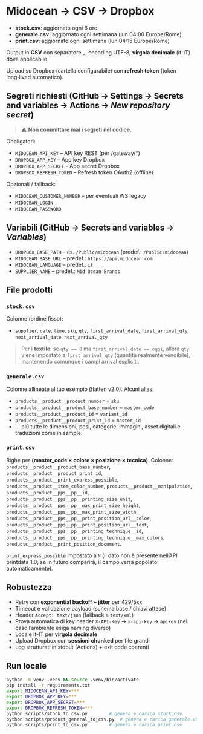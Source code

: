 # Midocean → CSV → Dropbox

- **stock.csv**: aggiornato ogni 6 ore
- **generale.csv**: aggiornato ogni settimana (lun 04:00 Europe/Rome)
- **print.csv**: aggiornato ogni settimana (lun 04:15 Europe/Rome)

Output in **CSV** con separatore `,`, encoding UTF-8, **virgola decimale** (it-IT) dove applicabile.

Upload su Dropbox (cartella configurabile) con **refresh token** (token long‑lived automatico).

## Segreti richiesti (GitHub → Settings → Secrets and variables → Actions → *New repository secret*)

> ⚠️ **Non committare mai i segreti nel codice.**

Obbligatori:
- `MIDOCEAN_API_KEY` – API key REST (per /gateway/*)
- `DROPBOX_APP_KEY` – App key Dropbox
- `DROPBOX_APP_SECRET` – App secret Dropbox
- `DROPBOX_REFRESH_TOKEN` – Refresh token OAuth2 (offline)

Opzionali / fallback:
- `MIDOCEAN_CUSTOMER_NUMBER` – per eventuali WS legacy
- `MIDOCEAN_LOGIN`
- `MIDOCEAN_PASSWORD`

## Variabili (GitHub → Secrets and variables → *Variables*)
- `DROPBOX_BASE_PATH` – es. `/Public/midocean` (predef.: `/Public/midocean`)
- `MIDOCEAN_BASE_URL` – predef.: `https://api.midocean.com`
- `MIDOCEAN_LANGUAGE` – predef.: `it`
- `SUPPLIER_NAME` – predef.: `Mid Ocean Brands`

## File prodotti

### `stock.csv`
Colonne (ordine fisso):
- `supplier`, `date`, `time`, `sku`, `qty`, `first_arrival_date`, `first_arrival_qty`, `next_arrival_date`, `next_arrival_qty`

> Per i **textile**: se `qty == 0` ma `first_arrival_date == oggi`, allora `qty` viene impostato a `first_arrival_qty` (quantità realmente vendibile), mantenendo comunque i campi arrival espliciti.

### `generale.csv`
Colonne allineate al tuo esempio (flatten v2.0). Alcuni alias:
- `products__product__product_number` = `sku`
- `products__product__product_base_number` = `master_code`
- `products__product__product_id` = `variant_id`
- `products__product__product_print_id` = `master_id`
- … più tutte le dimensioni, pesi, categorie, immagini, asset digitali e traduzioni come in sample.

### `print.csv`
Righe per **(master_code × colore × posizione × tecnica)**.
Colonne: `products__product__product_base_number`, `products__product__product_print_id`, `products__product__print_express_possible`, `products__product__item_color_number`, `products__product__manipulation`, `products__product__pps__pp__id`, `products__product__pps__pp__printing_size_unit`, `products__product__pps__pp__max_print_size_height`, `products__product__pps__pp__max_print_size_width`, `products__product__pps__pp__print_position_url__color`, `products__product__pps__pp__print_position_url__text`, `products__product__pps__pp__printing_technique__id`, `products__product__pps__pp__printing_technique__max_colors`, `products__product__print_position_document`.

`print_express_possible` impostato a `N` (il dato non è presente nell’API printdata 1.0; se in futuro comparirà, il campo verrà popolato automaticamente).

## Robustezza
- Retry con **exponential backoff + jitter** per 429/5xx
- Timeout e validazione payload (schema base / chiavi attese)
- Header `Accept: text/json` (fallback a `text/xml`)
- Prova automatica di key header `X-API-Key` → `x-api-key` → `apikey` (nel caso l’ambiente esiga naming diverso)
- Locale it-IT per **virgola decimale**
- Upload Dropbox con **sessioni chunked** per file grandi
- Log strutturati in stdout (Actions) + exit code coerenti

## Run locale
```bash
python -m venv .venv && source .venv/bin/activate
pip install -r requirements.txt
export MIDOCEAN_API_KEY=***
export DROPBOX_APP_KEY=***
export DROPBOX_APP_SECRET=***
export DROPBOX_REFRESH_TOKEN=***
python scripts/stock_to_csv.py        # genera e carica stock.csv
python scripts/product_general_to_csv.py  # genera e carica generale.csv
python scripts/print_to_csv.py        # genera e carica print.csv
```
